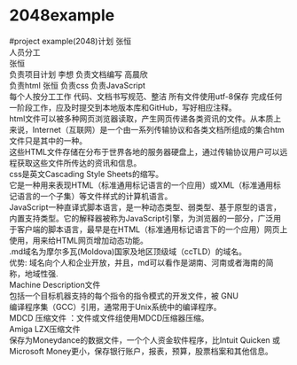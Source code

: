 2048example
===========

#project example(2048)计划
张恒  
人员分工             
张恒  
负责项目计划
李想  负责文档编写                                                            高晨欣     
负责html
张恒
负责css
负责JavaScript                                              
每个人按分工工作
代码、文档书写规范、整洁
所有文件使用utf-8保存
完成任何一阶段工作，应及时提交到本地版本库和GitHub，写好相应注释。<br>
html文件可以被多种网页浏览器读取，产生网页传递各类资讯的文件。从本质上来说，Internet（互联网）是一个由一系列传输协议和各类文档所组成的集合htm文件只是其中的一种。<br>这些HTML文件存储在分布于世界各地的服务器硬盘上，通过传输协议用户可以远程获取这些文件所传达的资讯和信息。<br>
css是英文Cascading Style Sheets的缩写。<br>
它是一种用来表现HTML（标准通用标记语言的一个应用）或XML（标准通用标记语言的一个子集）等文件样式的计算机语言。<br>
JavaScript一种直译式脚本语言，是一种动态类型、弱类型、基于原型的语言，内置支持类型。它的解释器被称为JavaScript引擎，为浏览器的一部分，广泛用于客户端的脚本语言，最早是在HTML（标准通用标记语言下的一个应用）网页上使用，用来给HTML网页增加动态功能。<br>
.md域名为摩尔多瓦(Moldova)国家及地区顶级域（ccTLD）的域名。<br>
优势: 域名向个人和企业开放，并且，md可以看作是湖南、河南或者海南的简称，地域性强.<br>
Machine Description文件 <br>包括一个目标机器支持的每个指令的指令模式的开发文件，被 GNU<br> 编译程序集（GCC）引用，通常用于Unix系统中的编译程序。<br>
MDCD 压缩文件 ：文件或文件组使用MDCD压缩器压缩。<br>
Amiga LZX压缩文件 <br>保存为Moneydance的数据文件，一个个人资金软件程序，比Intuit Quicken 或 Microsoft Money更小，保存银行账户，报表，预算，股票档案和其他信息。<br>